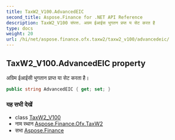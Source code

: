 ```yaml
---
title: TaxW2_V100.AdvancedEIC
second_title: Aspose.Finance for .NET API Reference
description: TaxW2_V100 संपत्त. अग्रम ईआईस भुगतन प्रप्त य सेट करत है
type: docs
weight: 20
url: /hi/net/aspose.finance.ofx.taxw2/taxw2_v100/advancedeic/
---
```

## TaxW2_V100.AdvancedEIC property

अग्रिम ईआईसी भुगतान प्राप्त या सेट करता है।

```csharp
public string AdvancedEIC { get; set; }
```

### यह सभी देखें

* class [TaxW2_V100](../)
* नाम स्थान [Aspose.Finance.Ofx.TaxW2](../../taxw2_v100/)
* सभा [Aspose.Finance](../../../)


